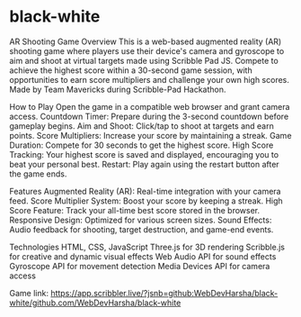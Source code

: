 # black-white
AR Shooting Game
Overview
This is a web-based augmented reality (AR) shooting game where players use their device's camera and gyroscope to aim and shoot at virtual targets made using Scribble Pad JS. Compete to achieve the highest score within a 30-second game session, with opportunities to earn score multipliers and challenge your own high scores.
Made by Team Mavericks during Scribble-Pad Hackathon.

How to Play
Open the game in a compatible web browser and grant camera access.
Countdown Timer: Prepare during the 3-second countdown before gameplay begins.
Aim and Shoot: Click/tap to shoot at targets and earn points.
Score Multipliers: Increase your score by maintaining a streak.
Game Duration: Compete for 30 seconds to get the highest score.
High Score Tracking: Your highest score is saved and displayed, encouraging you to beat your personal best.
Restart: Play again using the restart button after the game ends.

Features
Augmented Reality (AR): Real-time integration with your camera feed.
Score Multiplier System: Boost your score by keeping a streak.
High Score Feature: Track your all-time best score stored in the browser.
Responsive Design: Optimized for various screen sizes.
Sound Effects: Audio feedback for shooting, target destruction, and game-end events.

Technologies
HTML, CSS, JavaScript
Three.js for 3D rendering
Scribble.js for creative and dynamic visual effects
Web Audio API for sound effects
Gyroscope API for movement detection
Media Devices API for camera access

Game link: 
https://app.scribbler.live/?jsnb=github:WebDevHarsha/black-white/github.com/WebDevHarsha/black-white
